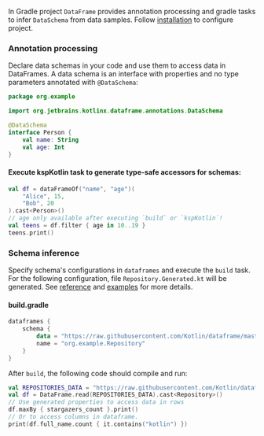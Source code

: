 [//]: # (title: Working with Data Schemas in Gradle project)

<!---IMPORT org.jetbrains.kotlinx.dataframe.samples.api.Schemas-->

In Gradle project `DataFrame` provides annotation processing and gradle tasks to infer `DataSchema` from data samples. Follow [installation](installation.md#gradle-plugin-configuration) to configure project.

### Annotation processing
Declare data schemas in your code and use them to access data in DataFrames.
A data schema is an interface with properties and no type parameters annotated with `@DataSchema`:
```kotlin
package org.example

import org.jetbrains.kotlinx.dataframe.annotations.DataSchema

@DataSchema
interface Person {
    val name: String
    val age: Int
}
```

#### Execute kspKotlin task to generate type-safe accessors for schemas: 

<!---FUN useProperties-->

```kotlin
val df = dataFrameOf("name", "age")(
    "Alice", 15,
    "Bob", 20
).cast<Person>()
// age only available after executing `build` or `kspKotlin`!
val teens = df.filter { age in 10..19 }
teens.print()
```

<!---END-->

### Schema inference
Specify schema's configurations in `dataframes`  and execute the `build` task.
For the following configuration, file `Repository.Generated.kt` will be generated.
See [reference](gradleReference.md) and [examples](gradleReference.md#examples) for more details.

#### build.gradle
```kotlin
dataframes {
    schema {
        data = "https://raw.githubusercontent.com/Kotlin/dataframe/master/data/jetbrains_repositories.csv"
        name = "org.example.Repository"
    }
}
```

After `build`, the following code should compile and run:

<!---FUN useInferredSchema-->

```kotlin
val REPOSITORIES_DATA = "https://raw.githubusercontent.com/Kotlin/dataframe/master/data/jetbrains_repositories.csv"
val df = DataFrame.read(REPOSITORIES_DATA).cast<Repository>()
// Use generated properties to access data in rows
df.maxBy { stargazers_count }.print()
// Or to access columns in dataframe.
print(df.full_name.count { it.contains("kotlin") })
```

<!---END-->

